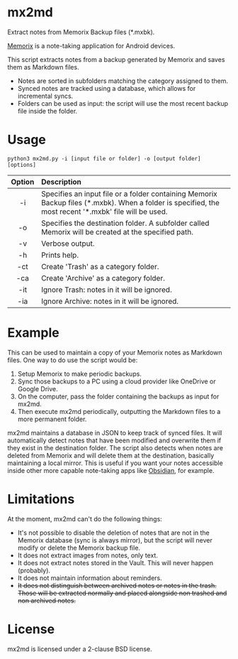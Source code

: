 # mx2md
Extract notes from Memorix Backup files (*.mxbk).

[Memorix](https://play.google.com/store/apps/details?id=panama.android.notes) is a note-taking application for Android devices.

This script extracts notes from a backup generated by Memorix and saves them as Markdown files.
- Notes are sorted in subfolders matching the category assigned to them.
- Synced notes are tracked using a database, which allows for incremental syncs.
- Folders can be used as input: the script will use the most recent backup file inside the folder.

# Usage
```
python3 mx2md.py -i [input file or folder] -o [output folder] [options]
```
| Option        | Description                                                                                                                                             |
|:-------------:|:--------------------------------------------------------------------------------------------------------------------------------------------------------|
| -i            | Specifies an input file or a folder containing Memorix Backup files (\*.mxbk). When a folder is specified, the most recent '\*.mxbk' file will be used. |
| -o            | Specifies the destination folder. A subfolder called Memorix will be created at the specified path.                                                     |
| -v            | Verbose output.                                                                                                                                         |
| -h            | Prints help.                                                                                                                                            |
| -ct           | Create 'Trash' as a category folder.                                                                                                                    |
| -ca           | Create 'Archive' as a category folder.                                                                                                                  |
| -it           | Ignore Trash: notes in it will be ignored.                                                                                                              |
| -ia           | Ignore Archive: notes in it will be ignored.                                                                                                            |

# Example
This can be used to maintain a copy of your Memorix notes as Markdown files. One way to do use the script would be:
1. Setup Memorix to make periodic backups.
2. Sync those backups to a PC using a cloud provider like OneDrive or Google Drive.
3. On the computer, pass the folder containing the backups as input for mx2md.
4. Then execute mx2md periodically, outputting the Markdown files to a more permanent folder.

mx2md maintains a database in JSON to keep track of synced files. It will automatically detect notes that have been modified and overwrite them if they exist in the destination folder. The script also detects when notes are deleted from Memorix and will delete them at the destination, basically maintaining a local mirror. This is useful if you want your notes accessible inside other more capable note-taking apps like [Obsidian](https://obsidian.md/), for example.

# Limitations
At the moment, mx2md can't do the following things:
- It's not possible to disable the deletion of notes that are not in the Memorix database (sync is always mirror), but the script will never modify or delete the Memorix backup file.
- It does not extract images from notes, only text.
- It does not extract notes stored in the Vault. This will never happen (probably).
- It does not maintain information about reminders.
- ~~It does not distinguish between archived notes or notes in the trash. Those will be extracted normally and placed alongside non trashed and non archived notes.~~

# License
mx2md is licensed under a 2-clause BSD license.
